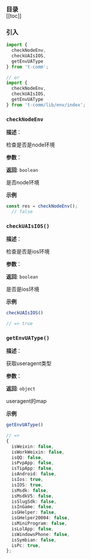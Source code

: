 <h3 style="margin-bottom: -1rem;">目录</h3>

[[toc]]

<h3>引入</h3>

```ts
import {
  checkNodeEnv,
  checkUAIsIOS,
  getEnvUAType
} from 't-comm';

// or
import {
  checkNodeEnv,
  checkUAIsIOS,
  getEnvUAType
} from 't-comm/lib/env/index';
```


### `checkNodeEnv` 


**描述**：<p>检查是否是node环境</p>

**参数**：

**返回**: <code>boolean</code><br>

<p>是否node环境</p>

**示例**

```typescript
const res = checkNodeEnv();
  // false
```
<a name="checkUAIsIOS"></a>

### `checkUAIsIOS()` 


**描述**：<p>检查是否是ios环境</p>

**参数**：

**返回**: <code>boolean</code><br>

<p>是否是ios环境</p>

**示例**

```typescript
checkUAIsIOS()

// => true
```
<a name="getEnvUAType"></a>

### `getEnvUAType()` 


**描述**：<p>获取useragent类型</p>

**参数**：

**返回**: <code>object</code><br>

<p>useragent的map</p>

**示例**

```typescript
getEnvUAType()

// =>
{
  isWeixin: false,
  isWorkWeixin: false,
  isQQ: false,
  isPvpApp: false,
  isTipApp: false,
  isAndroid: false,
  isIos: true,
  isIOS: true,
  isMsdk: false,
  isMsdkV5: false,
  isSlugSdk: false,
  isInGame: false,
  isGHelper: false,
  isGHelper20004: false,
  isMiniProgram: false,
  isLolApp: false,
  isWindowsPhone: false,
  isSymbian: false,
  isPc: true,
};
```

